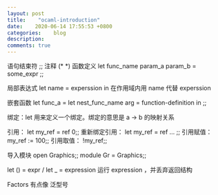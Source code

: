 ```yaml
---
layout: post
title:    "ocaml-introduction"
date:    2020-06-14 17:55:53 +0800
categories:    blog
description:
comments: true
---
```


语句结束符 ;;
注释 (* *)
函数定义 let func_name param_a param_b = some_expr ;;

局部表达式 let name = experssion in 在作用域内用 name 代替 experssion

嵌套函数 let func_a = 
		let nest_func_name arg = function-definition in
		;;

绑定：let 用来定义一个绑定。绑定的意思是 a -> b 的映射关系

引用：
	let my_ref = ref 0;;
重新绑定引用：
	let my_ref = ref ... ;;
引用赋值：
	my_ref := 100;;
引用取值：
	!my_ref;;

导入模块 
	open Graphics;;
	module Gr = Graphics;;

let () = expr / let _ = expression
	运行 expression ，并丢弃返回结构

Factors
	有点像 泛型号
